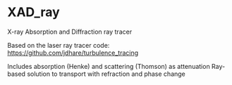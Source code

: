 # XAD_ray
X-ray Absorption and Diffraction ray tracer

Based on the laser ray tracer code: https://github.com/jdhare/turbulence_tracing

Includes absorption (Henke) and scattering (Thomson) as attenuation
Ray-based solution to transport with refraction and phase change